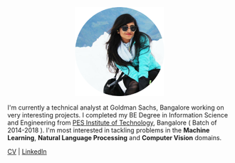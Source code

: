 <p align="center">
  <img src="swarnashree.png" width="200" height="200">
</p>
                                

I'm currently a technical analyst at Goldman Sachs, Bangalore working on very interesting projects. I completed my BE Degree in Information Science and Engineering from [PES Institute of Technology](https://www.pes.edu/), Bangalore ( Batch of 2014-2018 ). 
I'm most interested in tackling problems in the **Machine Learning**, **Natural Language Processing** and **Computer Vision** domains.


[CV](SWARNASHREE_MS_CV.pdf)    |      [LinkedIn](https://in.linkedin.com/in/swarnashree-mysore-sathyendra-47621a136)
